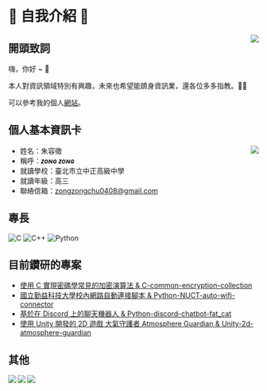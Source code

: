 # 👋 自我介紹 💬

<img align="right" src="https://github-readme-stats.vercel.app/api?username=zongzong0408&show_icons=true&theme=dark">

## 開頭致詞

嗨，你好 ~ 🤞

本人對資訊領域特別有興趣，未來也希望能躋身資訊業，還各位多多指教。🐱‍👤

可以參考我的個人[網站](https://zongzong0408.github.io)。

## 個人基本資訊卡 

<img align="right" src="https://github-readme-stats.vercel.app/api/top-langs/?username=zongzong0408&hide=ASP.NET,JavaScript,HTML,CSS,Procfile&theme=dark">

- 姓名：朱容徵
- 稱呼：***ᴢᴏɴɢ ᴢᴏɴɢ***
- 就讀學校：臺北市立中正高級中學
- 就讀年級：高三
- 聯絡信箱：zongzongchu0408@gmail.com

## 專長  



![C](https://img.shields.io/badge/C-11-green?style=for-the-badge&logo=c&logoColor=green)
![C++](https://img.shields.io/badge/C%2B%2B-11-success?style=for-the-badge&logo=c%2B%2B&logoColor=success)
![Python](https://img.shields.io/badge/python-3.7.0-informational?style=for-the-badge&logo=python)

## 目前鑽研的專案  

- [使用 C 實現密碼學常見的加密演算法 & C-common-encryption-collection](https://github.com/zongzong0408/C-common-encryption-collection)
- [國立勤益科技大學校內網路自動連接腳本 & Python-NUCT-auto-wifi-connector](https://github.com/zongzong0408/Python-NUCT-auto-wifi-connector)
- [基於在 Discord 上的聊天機器人 & Python-discord-chatbot-fat_cat](https://github.com/zongzong0408/Python-discord-chatbot-fat_cat)
- [使用 Unity 開發的 2D 遊戲 大氣守護者 Atmosphere Guardian & Unity-2d-atmosphere-guardian](https://github.com/zongzong0408/Unity-2d-atmosphere-guardian)

<!-- [![](https://github-readme-stats.vercel.app/api/pin/?username=zongzong0408&repo=C-common-encryption-collection&theme=dark)](https://github.com/zongzong0408/C-common-encryption-collection)
[![](https://github-readme-stats.vercel.app/api/pin/?username=zongzong0408&repo=Python-NUCT-auto-wifi-connector&theme=dark)](https://github.com/zongzong0408/Python-NUCT-auto-wifi-connector)
[![](https://github-readme-stats.vercel.app/api/pin/?username=zongzong0408&repo=Unity-2d-atmosphere-guardian&theme=dark)](https://github.com/zongzong0408/Unity-2d-atmosphere-guardian) -->

<!-- <a herf="https://github.com/zongzong0408/C-common-encryption-collection">
    <img align="right" src="https://github-readme-stats.vercel.app/api/pin/?username=zongzong0408&repo=C-common-encryption-collection&theme=dark" alt="https://github.com/zongzong0408/C-common-encryption-collection">
</a>
<a herf="https://github.com/zongzong0408/Unity-2d-atmosphere-guardian">
    <img align="right" src="https://github-readme-stats.vercel.app/api/pin/?username=zongzong0408&repo=Unity-2d-atmosphere-guardian&theme=dark" alt="https://github.com/zongzong0408/Unity-2d-atmosphere-guardian">
</a>
<a herf="https://github.com/zongzong0408/Python-NUCT-auto-wifi-connector">
    <img align="right" src="https://github-readme-stats.vercel.app/api/pin/?username=zongzong0408&repo=Python-NUCT-auto-wifi-connector&theme=dark" alt="https://github.com/zongzong0408/Python-NUCT-auto-wifi-connector">
</a>
<a herf="https://github.com/zongzong0408/https://github.com/zongzong0408/Python-discord-chatbot-fat_cat">
    <img align="right" src="https://github-readme-stats.vercel.app/api/pin/?username=zongzong0408&repo=Python-discord-chatbot-fat_cat&theme=dark" alt="https://github.com/zongzong0408/Python-discord-chatbot-fat_cat">
</a> -->

## 其他 

<img align="left" src="https://img.shields.io/youtube/channel/subscribers/UCDgTBSWS02nd49l4XkQu3_Q">
<img align="left" src="https://img.shields.io/youtube/channel/views/UCDgTBSWS02nd49l4XkQu3_Q">
<img align="left" src="https://img.shields.io/github/followers/zongzong0408?label=Follow">  

<!--
	小標籤 	連結：https://shields.io/
	標籤	連結：https://simpleicons.org/
-->
